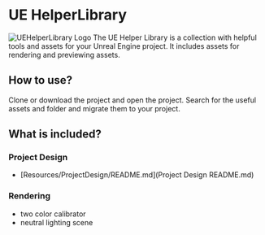 # UE HelperLibrary
![UEHelperLibrary Logo](/Resources/ProjectDesign/Export/GitHubSocialPreview_Image)
The UE Helper Library is a collection with helpful tools and assets for your Unreal Engine project.
It includes assets for rendering and previewing assets.

## How to use?
Clone or download the project and open the project. Search for the useful assets and folder and migrate them to your project.

## What is included?
### Project Design
- [Resources/ProjectDesign/README.md](Project Design README.md)
### Rendering
* two color calibrator
* neutral lighting scene